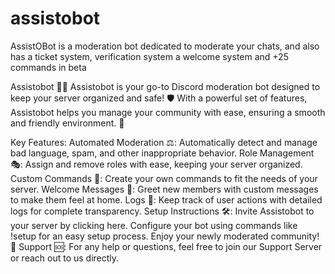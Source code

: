 # assistobot
AssistOBot is a moderation bot dedicated to moderate your chats, and also has a ticket system, verification system a welcome system and +25 commands in beta



Assistobot 🤖✨
Assistobot is your go-to Discord moderation bot designed to keep your server organized and safe! 🛡️ With a powerful set of features, Assistobot helps you manage your community with ease, ensuring a smooth and friendly environment. 🌟

Key Features:
Automated Moderation ⚖️: Automatically detect and manage bad language, spam, and other inappropriate behavior.
Role Management 🎭: Assign and remove roles with ease, keeping your server organized.
Custom Commands 🔧: Create your own commands to fit the needs of your server.
Welcome Messages 👋: Greet new members with custom messages to make them feel at home.
Logs 📜: Keep track of user actions with detailed logs for complete transparency.
Setup Instructions 🛠️:
Invite Assistobot to your server by clicking here.
Configure your bot using commands like !setup for an easy setup process.
Enjoy your newly moderated community! 🎉
Support 🆘:
For any help or questions, feel free to join our Support Server or reach out to us directly.
